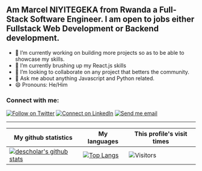 ## Am Marcel NIYITEGEKA from Rwanda a Full-Stack Software Engineer. I am open to jobs either Fullstack Web Development or Backend development.

- 🔭 I’m currently working on building more projects so as to be able to showcase my skills.
- 🌱 I’m currently brushing up my React.js skills
- 👯 I’m looking to collaborate on any project that betters the community.
- 💬 Ask me about anything Javascript and Python related.
- 😄 Pronouns: He/Him

### Connect with me:

[![Follow on Twitter](https://img.shields.io/badge/--twitter?label=Twitter&logo=Twitter&style=social)](https://twitter.com/niyitegekamarce) [![Connect on LinkedIn](https://img.shields.io/badge/--linkedin?label=LinkedIn&logo=LinkedIn&style=social)](https://www.linkedin.com/in/marcel-niyitegeka-162800153) [![Send me email](https://img.shields.io/badge/--gmail?label=Gmail&logo=Gmail&style=social)](mailto:niyitegekamarcel@gmail.com)
___

|My github statistics|My languages|This profile's visit times|
|-|-|-|
|[![descholar's github stats](https://github-readme-stats.vercel.app/api?username=marcelniyi&show_icons=true&theme=dark&hide_title=true)](https://github.com/marcelniyi)|[![Top Langs](https://github-readme-stats.vercel.app/api/top-langs/?username=marcelniyi&show_icons=true&theme=dark&layout=compact&hide_title=true)](https://github.com/marcelniyi)|![Visitors](https://profile-counter.glitch.me/%7Bmarcelniyi%7D/count.svg)
